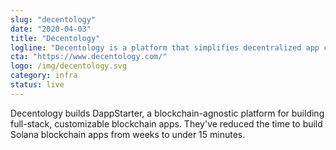 ```yaml
---
slug: "decentology"
date: "2020-04-03"
title: "Decentology"
logline: "Decentology is a platform that simplifies decentralized app creation. Decentology supports the Solana development environment."
cta: "https://www.decentology.com/"
logo: /img/decentology.svg
category: infra
status: live
---
```


Decentology builds DappStarter, a blockchain-agnostic platform for building full-stack, customizable blockchain apps. They've reduced the time to build Solana blockchain apps from weeks to under 15 minutes.
